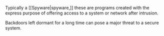 Typically a [[Spyware|spyware,]] these are programs created with the express purpose of offering access to a system or network after intrusion. 

Backdoors left dormant for a long time can pose a major threat to a secure system.